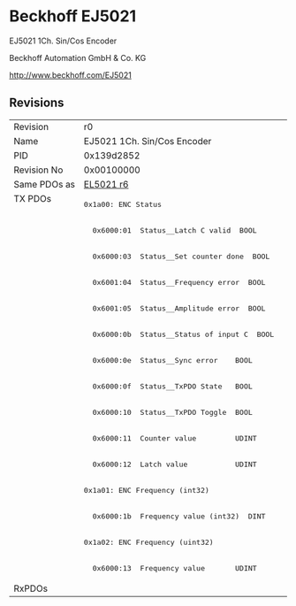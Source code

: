 # Beckhoff EJ5021

EJ5021 1Ch. Sin/Cos Encoder

Beckhoff Automation GmbH & Co. KG

http://www.beckhoff.com/EJ5021

## Revisions
<table>
<tr>
<td>Revision</td>
<td>r0</td>
</tr>
<tr>
<td>Name</td>
<td>EJ5021 1Ch. Sin/Cos Encoder</td>
</tr>
<tr>
<td>PID</td>
<td>0x139d2852</td>
</tr>
<tr>
<td>Revision No</td>
<td>0x00100000</td>
</tr>
<tr>
<td>Same PDOs as</td>
<td><a href="EL5021.md">EL5021 r6</a></td>
</tr>
<tr>
<td rowspan=15 valign=top>TX PDOs</td>
<td><pre>0x1a00: ENC Status</pre></td>
<td></td>
</tr>
<tr>
<td><pre>  0x6000:01  Status__Latch C valid  BOOL</pre></td>
</tr>
<tr>
<td><pre>  0x6000:03  Status__Set counter done  BOOL</pre></td>
</tr>
<tr>
<td><pre>  0x6001:04  Status__Frequency error  BOOL</pre></td>
</tr>
<tr>
<td><pre>  0x6001:05  Status__Amplitude error  BOOL</pre></td>
</tr>
<tr>
<td><pre>  0x6000:0b  Status__Status of input C  BOOL</pre></td>
</tr>
<tr>
<td><pre>  0x6000:0e  Status__Sync error    BOOL</pre></td>
</tr>
<tr>
<td><pre>  0x6000:0f  Status__TxPDO State   BOOL</pre></td>
</tr>
<tr>
<td><pre>  0x6000:10  Status__TxPDO Toggle  BOOL</pre></td>
</tr>
<tr>
<td><pre>  0x6000:11  Counter value         UDINT</pre></td>
</tr>
<tr>
<td><pre>  0x6000:12  Latch value           UDINT</pre></td>
</tr>
<tr>
<td><pre>0x1a01: ENC Frequency (int32)</pre></td>
</tr>
<tr>
<td><pre>  0x6000:1b  Frequency value (int32)  DINT</pre></td>
</tr>
<tr>
<td><pre>0x1a02: ENC Frequency (uint32)</pre></td>
</tr>
<tr>
<td><pre>  0x6000:13  Frequency value       UDINT</pre></td>
</tr>
<tr>
<td>RxPDOs</td>
<td></td>
</tr>
</table>
